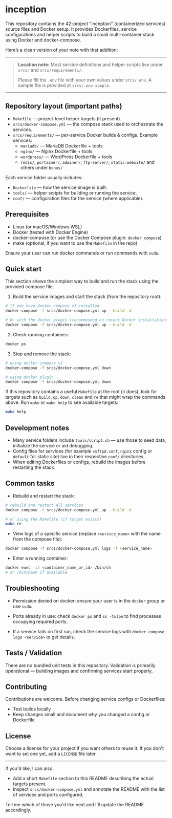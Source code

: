 # inception

This repository contains the 42-project "inception" (containerized services) source files and Docker setup. It provides Dockerfiles, service configurations and helper scripts to build a small multi-container stack using Docker and docker-compose.

Here’s a clean version of your note with that addition:

---

> **Location note:**
> Most service definitions and helper scripts live under `srcs/` and `srcs/requirements/`.
>
> Please fill the `.env` file with your own values under `srcs/.env`.
> A sample file is provided at `srcs/.env.sample`.

---

## Repository layout (important paths)

- `Makefile` — project-level helper targets (if present).
- `srcs/docker-compose.yml` — the compose stack used to orchestrate the services.
- `srcs/requirements/` — per-service Docker builds & configs. Example services:
  - `mariadb/` — MariaDB Dockerfile + tools
  - `nginx/` — Nginx Dockerfile + tools
  - `wordpress/` — WordPress Dockerfile + tools
  - `redis/`, `portainer/`, `adminer/`, `ftp-server/`, `static-website/` and others under `bonus/`

Each service folder usually includes:
- `Dockerfile` — how the service image is built.
- `tools/` — helper scripts for building or running the service.
- `conf/` — configuration files for the service (where applicable).

## Prerequisites

- Linux (or macOS/Windows WSL)
- Docker (tested with Docker Engine)
- docker-compose (or use the Docker Compose plugin: `docker compose`)
- make (optional, if you want to use the `Makefile` in the repo)

Ensure your user can run docker commands or run commands with `sudo`.

## Quick start

This section shows the simplest way to build and run the stack using the provided compose file.

1. Build the service images and start the stack (from the repository root):

```zsh
# If you have docker-compose v1 installed
docker-compose -f srcs/docker-compose.yml up --build -d

# Or with the docker plugin (recommended on recent Docker installations)
docker compose -f srcs/docker-compose.yml up --build -d
```

2. Check running containers:

```zsh
docker ps
```

3. Stop and remove the stack:

```zsh
# using docker-compose v1
docker-compose -f srcs/docker-compose.yml down

# using docker plugin
docker compose -f srcs/docker-compose.yml down
```

If this repository contains a useful `Makefile` at the root (it does), look for targets such as `build`, `up`, `down`, `clean` and `re` that might wrap the commands above. Run `make` or `make help` to see available targets:

```zsh
make help
```

## Development notes

- Many service folders include `tools/script.sh` — use those to seed data, initialize the service or aid debugging.
- Config files for services (for example `vsftpd.conf`, `nginx` config or `default` for static site) live in their respective `conf/` directories.
- When editing Dockerfiles or configs, rebuild the images before restarting the stack.

## Common tasks

- Rebuild and restart the stack:

```zsh
# rebuild and restart all services
docker compose -f srcs/docker-compose.yml up --build -d

# or using the Makefile (if target exists)
make re
```

- View logs of a specific service (replace `<service_name>` with the name from the compose file):

```zsh
docker compose -f srcs/docker-compose.yml logs -f <service_name>
```

- Enter a running container:

```zsh
docker exec -it <container_name_or_id> /bin/sh
# or /bin/bash if available
```

## Troubleshooting

- Permission denied on docker: ensure your user is in the `docker` group or use `sudo`.

- Ports already in use: check `docker ps` and `ss -tulpn` to find processes occupying required ports.

- If a service fails on first run, check the service logs with `docker compose logs <service>` to get details.

## Tests / Validation

There are no bundled unit tests in this repository. Validation is primarily operational — building images and confirming services start properly.

## Contributing

Contributions are welcome. Before changing service configs or Dockerfiles:
- Test builds locally
- Keep changes small and document why you changed a config or Dockerfile

## License

Choose a license for your project if you want others to reuse it. If you don't want to set one yet, add a `LICENSE` file later.

---

If you'd like, I can also:
- Add a short `Makefile` section to this README describing the actual targets present.
- Inspect `srcs/docker-compose.yml` and annotate the README with the list of services and ports configured.

Tell me which of those you'd like next and I'll update the README accordingly.